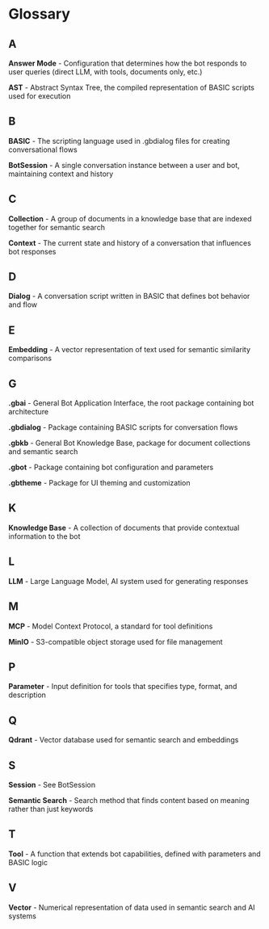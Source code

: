 # Glossary

## A
**Answer Mode** - Configuration that determines how the bot responds to user queries (direct LLM, with tools, documents only, etc.)

**AST** - Abstract Syntax Tree, the compiled representation of BASIC scripts used for execution

## B
**BASIC** - The scripting language used in .gbdialog files for creating conversational flows

**BotSession** - A single conversation instance between a user and bot, maintaining context and history

## C
**Collection** - A group of documents in a knowledge base that are indexed together for semantic search

**Context** - The current state and history of a conversation that influences bot responses

## D
**Dialog** - A conversation script written in BASIC that defines bot behavior and flow

## E
**Embedding** - A vector representation of text used for semantic similarity comparisons

## G
**.gbai** - General Bot Application Interface, the root package containing bot architecture

**.gbdialog** - Package containing BASIC scripts for conversation flows

**.gbkb** - General Bot Knowledge Base, package for document collections and semantic search

**.gbot** - Package containing bot configuration and parameters

**.gbtheme** - Package for UI theming and customization

## K
**Knowledge Base** - A collection of documents that provide contextual information to the bot

## L
**LLM** - Large Language Model, AI system used for generating responses

## M
**MCP** - Model Context Protocol, a standard for tool definitions

**MinIO** - S3-compatible object storage used for file management

## P
**Parameter** - Input definition for tools that specifies type, format, and description

## Q
**Qdrant** - Vector database used for semantic search and embeddings

## S
**Session** - See BotSession

**Semantic Search** - Search method that finds content based on meaning rather than just keywords

## T
**Tool** - A function that extends bot capabilities, defined with parameters and BASIC logic

## V
**Vector** - Numerical representation of data used in semantic search and AI systems
